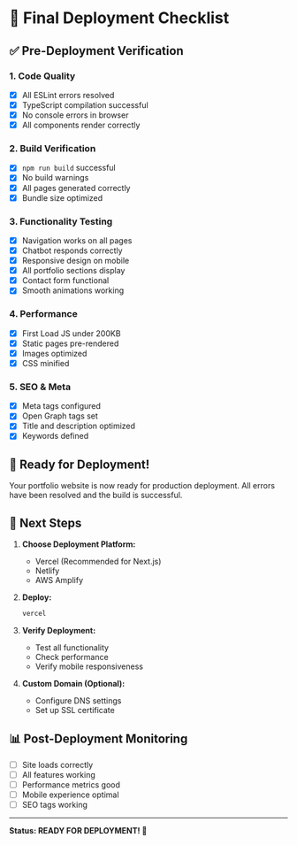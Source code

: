 # 🚀 Final Deployment Checklist

## ✅ Pre-Deployment Verification

### 1. Code Quality
- [x] All ESLint errors resolved
- [x] TypeScript compilation successful
- [x] No console errors in browser
- [x] All components render correctly

### 2. Build Verification
- [x] `npm run build` successful
- [x] No build warnings
- [x] All pages generated correctly
- [x] Bundle size optimized

### 3. Functionality Testing
- [x] Navigation works on all pages
- [x] Chatbot responds correctly
- [x] Responsive design on mobile
- [x] All portfolio sections display
- [x] Contact form functional
- [x] Smooth animations working

### 4. Performance
- [x] First Load JS under 200KB
- [x] Static pages pre-rendered
- [x] Images optimized
- [x] CSS minified

### 5. SEO & Meta
- [x] Meta tags configured
- [x] Open Graph tags set
- [x] Title and description optimized
- [x] Keywords defined

## 🎯 Ready for Deployment!

Your portfolio website is now ready for production deployment. All errors have been resolved and the build is successful.

## 🚀 Next Steps

1. **Choose Deployment Platform:**
   - Vercel (Recommended for Next.js)
   - Netlify
   - AWS Amplify

2. **Deploy:**
   ```bash
   vercel
   ```

3. **Verify Deployment:**
   - Test all functionality
   - Check performance
   - Verify mobile responsiveness

4. **Custom Domain (Optional):**
   - Configure DNS settings
   - Set up SSL certificate

## 📊 Post-Deployment Monitoring

- [ ] Site loads correctly
- [ ] All features working
- [ ] Performance metrics good
- [ ] Mobile experience optimal
- [ ] SEO tags working

---

**Status: READY FOR DEPLOYMENT! 🎉** 
